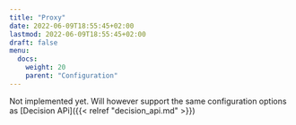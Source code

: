 ```yaml
---
title: "Proxy"
date: 2022-06-09T18:55:45+02:00
lastmod: 2022-06-09T18:55:45+02:00
draft: false
menu:
  docs:
    weight: 20
    parent: "Configuration"
---
```


Not implemented yet. Will however support the same configuration options as [Decision APi]({{< relref "decision_api.md" >}})